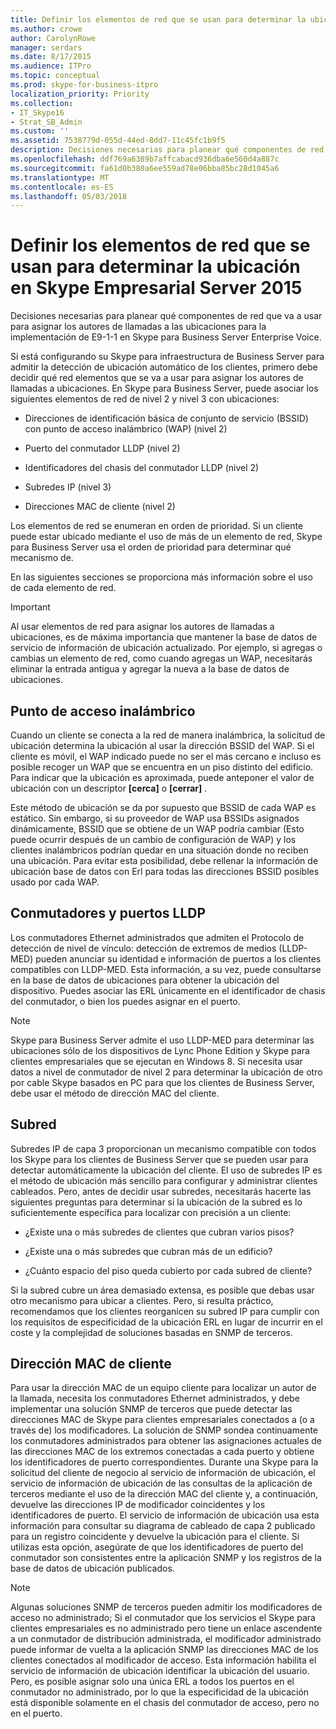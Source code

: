 ```yaml
---
title: Definir los elementos de red que se usan para determinar la ubicación en Skype Empresarial Server 2015
ms.author: crowe
author: CarolynRowe
manager: serdars
ms.date: 8/17/2015
ms.audience: ITPro
ms.topic: conceptual
ms.prod: skype-for-business-itpro
localization_priority: Priority
ms.collection:
- IT_Skype16
- Strat_SB_Admin
ms.custom: ''
ms.assetid: 7538779d-055d-44ed-8dd7-11c45fc1b9f5
description: Decisiones necesarias para planear qué componentes de red que va a usar para asignar los autores de llamadas a las ubicaciones para la implementación de E9-1-1 en Skype para Business Server Enterprise Voice.
ms.openlocfilehash: ddf769a6389b7affcabacd936dba6e560d4a887c
ms.sourcegitcommit: fa61d0b380a6ee559ad78e06bba85bc28d1045a6
ms.translationtype: MT
ms.contentlocale: es-ES
ms.lasthandoff: 05/03/2018
---
```

# <a name="define-the-network-elements-used-to-determine-location-in-skype-for-business-server-2015"></a>Definir los elementos de red que se usan para determinar la ubicación en Skype Empresarial Server 2015
 
Decisiones necesarias para planear qué componentes de red que va a usar para asignar los autores de llamadas a las ubicaciones para la implementación de E9-1-1 en Skype para Business Server Enterprise Voice.
  
Si está configurando su Skype para infraestructura de Business Server para admitir la detección de ubicación automático de los clientes, primero debe decidir qué red elementos que se va a usar para asignar los autores de llamadas a ubicaciones. En Skype para Business Server, puede asociar los siguientes elementos de red de nivel 2 y nivel 3 con ubicaciones:
  
- Direcciones de identificación básica de conjunto de servicio (BSSID) con punto de acceso inalámbrico (WAP) (nivel 2)
    
- Puerto del conmutador LLDP (nivel 2)
    
- Identificadores del chasis del conmutador LLDP (nivel 2)
    
- Subredes IP (nivel 3)
    
- Direcciones MAC de cliente (nivel 2)
    
Los elementos de red se enumeran en orden de prioridad. Si un cliente puede estar ubicado mediante el uso de más de un elemento de red, Skype para Business Server usa el orden de prioridad para determinar qué mecanismo de. 
  
En las siguientes secciones se proporciona más información sobre el uso de cada elemento de red.
  
> [!IMPORTANT]
> Al usar elementos de red para asignar los autores de llamadas a ubicaciones, es de máxima importancia que mantener la base de datos de servicio de información de ubicación actualizado. Por ejemplo, si agregas o cambias un elemento de red, como cuando agregas un WAP, necesitarás eliminar la entrada antigua y agregar la nueva a la base de datos de ubicaciones. 
  
## <a name="wireless-access-point"></a>Punto de acceso inalámbrico

Cuando un cliente se conecta a la red de manera inalámbrica, la solicitud de ubicación determina la ubicación al usar la dirección BSSID del WAP. Si el cliente es móvil, el WAP indicado puede no ser el más cercano e incluso es posible recoger un WAP que se encuentra en un piso distinto del edificio. Para indicar que la ubicación es aproximada, puede anteponer el valor de ubicación con un descriptor **[cerca]** o **[cerrar]** .
  
Este método de ubicación se da por supuesto que BSSID de cada WAP es estático. Sin embargo, si su proveedor de WAP usa BSSIDs asignados dinámicamente, BSSID que se obtiene de un WAP podría cambiar (Esto puede ocurrir después de un cambio de configuración de WAP) y los clientes inalámbricos podrían quedar en una situación donde no reciben una ubicación. Para evitar esta posibilidad, debe rellenar la información de ubicación base de datos con Erl para todas las direcciones BSSID posibles usado por cada WAP. 
  
## <a name="lldp-ports-and-switches"></a>Conmutadores y puertos LLDP

Los conmutadores Ethernet administrados que admiten el Protocolo de detección de nivel de vínculo: detección de extremos de medios (LLDP-MED) pueden anunciar su identidad e información de puertos a los clientes compatibles con LLDP-MED. Esta información, a su vez, puede consultarse en la base de datos de ubicaciones para obtener la ubicación del dispositivo. Puedes asociar las ERL únicamente en el identificador de chasis del conmutador, o bien los puedes asignar en el puerto.
  
> [!NOTE]
> Skype para Business Server admite el uso LLDP-MED para determinar las ubicaciones sólo de los dispositivos de Lync Phone Edition y Skype para clientes empresariales que se ejecutan en Windows 8. Si necesita usar datos a nivel de conmutador de nivel 2 para determinar la ubicación de otro por cable Skype basados en PC para que los clientes de Business Server, debe usar el método de dirección MAC del cliente. 
  
## <a name="subnet"></a>Subred

Subredes IP de capa 3 proporcionan un mecanismo compatible con todos los Skype para los clientes de Business Server que se pueden usar para detectar automáticamente la ubicación del cliente. El uso de subredes IP es el método de ubicación más sencillo para configurar y administrar clientes cableados. Pero, antes de decidir usar subredes, necesitarás hacerte las siguientes preguntas para determinar si la ubicación de la subred es lo suficientemente específica para localizar con precisión a un cliente:
  
- ¿Existe una o más subredes de clientes que cubran varios pisos?
    
- ¿Existe una o más subredes que cubran más de un edificio?
    
- ¿Cuánto espacio del piso queda cubierto por cada subred de cliente?
    
Si la subred cubre un área demasiado extensa, es posible que debas usar otro mecanismo para ubicar a clientes. Pero, si resulta práctico, recomendamos que los clientes reorganicen su subred IP para cumplir con los requisitos de especificidad de la ubicación ERL en lugar de incurrir en el coste y la complejidad de soluciones basadas en SNMP de terceros.
  
## <a name="client-mac-address"></a>Dirección MAC de cliente

Para usar la dirección MAC de un equipo cliente para localizar un autor de la llamada, necesita los conmutadores Ethernet administrados, y debe implementar una solución SNMP de terceros que puede detectar las direcciones MAC de Skype para clientes empresariales conectados a (o a través de) los modificadores. La solución de SNMP sondea continuamente los conmutadores administrados para obtener las asignaciones actuales de las direcciones MAC de los extremos conectadas a cada puerto y obtiene los identificadores de puerto correspondientes. Durante una Skype para la solicitud del cliente de negocio al servicio de información de ubicación, el servicio de información de ubicación de las consultas de la aplicación de terceros mediante el uso de la dirección MAC del cliente y, a continuación, devuelve las direcciones IP de modificador coincidentes y los identificadores de puerto. El servicio de información de ubicación usa esta información para consultar su diagrama de cableado de capa 2 publicado para un registro coincidente y devuelve la ubicación para el cliente. Si utilizas esta opción, asegúrate de que los identificadores de puerto del conmutador son consistentes entre la aplicación SNMP y los registros de la base de datos de ubicación publicados.
  
> [!NOTE]
> Algunas soluciones SNMP de terceros pueden admitir los modificadores de acceso no administrado; Si el conmutador que los servicios el Skype para clientes empresariales es no administrado pero tiene un enlace ascendente a un conmutador de distribución administrada, el modificador administrado puede informar de vuelta a la aplicación SNMP las direcciones MAC de los clientes conectados al modificador de acceso. Esta información habilita el servicio de información de ubicación identificar la ubicación del usuario. Pero, es posible asignar solo una única ERL a todos los puertos en el conmutador no administrado, por lo que la especificidad de la ubicación está disponible solamente en el chasis del conmutador de acceso, pero no en el puerto. 
  

